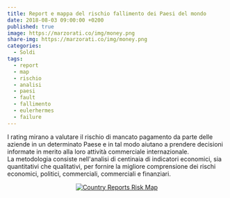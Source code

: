 ```yaml
---
title: Report e mappa del rischio fallimento dei Paesi del mondo
date: 2018-08-03 09:00:00 +0200
published: true
image: https://marzorati.co/img/money.png
share-img: https://marzorati.co/img/money.png
categories:
  - Soldi
tags:
  - report
  - map
  - rischio
  - analisi
  - paesi
  - fault
  - fallimento
  - eulerhermes
  - failure
---
```

I rating mirano a valutare il rischio di mancato pagamento da parte delle aziende in un determinato Paese e in tal modo aiutano a prendere decisioni informate in merito alla loro attività commerciale internazionale.   
La metodologia consiste nell'analisi di centinaia di indicatori economici, sia quantitativi che qualitativi, per fornire la migliore comprensione dei rischi economici, politici, commerciali, commerciali e finanziari.   

<center><a href="http://www.eulerhermes.com/economic-research/country-risks/Pages/country-reports-risk-map.aspx" target="_blank">
<img alt="Country Reports Risk Map" src="https://farm2.staticflickr.com/1794/43101380684_cc868a6b37_o.png">
</a></center>